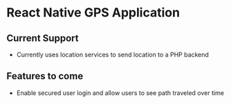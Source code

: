 # React Native GPS Application
## Current Support
- Currently uses location services to send location to a PHP backend
## Features to come
- Enable secured user login and allow users to see path traveled over time
